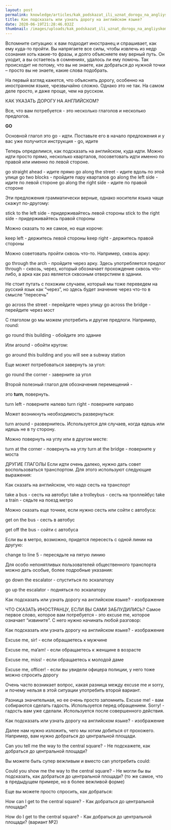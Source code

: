 ```yaml
---
layout: post
permalink: knowledge/articles/kak_podskazat_ili_uznat_dorogu_na_angliyskom_yazyke/index.html
title: Как подсказать или узнать дорогу на английском языке?
date: 2020-06-19T21:28:46.032Z
thumbnail: /images/uploads/kak_podskazat_ili_uznat_dorogu_na_angliyskom_yazyke-01.jpg
---
```

Вспомните ситуацию: к вам подходит иностранец и спрашивает, как ему куда-то пройти. Вы напрягаете все силы, чтобы извлечь из недр сознания хоть какие-то фразы, и долго объясняете ему верный путь. Он уходит, а вы остаетесь в сомнениях, удалось ли ему помочь. Так происходит не потому, что вы не знаете, как добраться до нужной точки – просто вы не знаете, какие слова подобрать.

На первый взгляд кажется, что объяснять дорогу, особенно на иностранном языке, чрезвычайно сложно. Однако это не так. На самом деле просто, и даже проще, чем на русском.

КАК УКАЗАТЬ ДОРОГУ НА АНГЛИЙСКОМ?

Все, что вам потребуется - это несколько глаголов и несколько предлогов.

**GO**

Основной глагол это go - идти. Поставьте его в  начало предложения и у вас уже получится инструкция - go, идите

Теперь определимся, как подсказать на английском, куда идти. Можно идти просто прямо, несколько кварталов, посоветовать идти именно по правой или именно по левой стороне.

go straight аhead - идите прямо
go along the street - идите вдоль по этой улице
go two blocks - пройдите пару кварталов
go along the left side - идите по левой стороне
go along the right side - идите по правой стороне

Эти предложения грамматически верные, однако носители языка чаще скажут по-другому:

stick to the left side - придерживайтесь левой стороны
stick to the right side - придерживайтесь правой стороны

 Можно сказать то же самое, но еще короче:

keep left - держитесь левой стороны
keep right - держитесь правой стороны

Можно советовать пройти сквозь что-то. Например, сквозь арку:

go through the arch - пройдите через арку.  Здесь употребляется предлог through - сквозь, через, который обозначает прохождение сквозь что-либо, а арка как раз является сквозным отверстием в здании.

Не стоит путать с похожим случаем, который мы тоже переведем на русский язык как “через”, но здесь будет значение через что-то в смысле “пересечь”

go across the street - перейдите через улицу
go across the bridge - перейдите через мост

С глаголом go мы можем употребить и другие предлоги. Например, round:

go round this building - обойдите это здание

 

Или around - обойти кругом:

go around this building and you will see a subway station

 

Еще может потребоваться завернуть за угол:

go round the corner - заверните за угол

 

Второй полезный глагол для обозначения перемещений - 

это **turn**, повернуть.

turn left - поверните налево
turn right - поверните направо

Может возникнуть необходимость развернуться:


turn around - развернитесь. Используется для случаев, когда едешь или идешь не в ту сторону.

Можно повернуть на углу или в другом месте:


turn at the corner - повернуть на углу
turn at the bridge - поверните у моста

ДРУГИЕ ГЛАГОЛЫ
Если идти очень далеко, нужно дать совет воспользоваться транспортом. Для этого используют следующие выражения:



Как сказать на английском, что надо сесть на транспорт

take a bus - сесть на автобус
take a trolleybus - сесть на троллейбус
take a train - сядьте на поезд метро


Можно сказать еще точнее, если нужно сесть или сойти с автобуса:

get on the bus - сесть в автобус

get off the bus - сойти с автобуса


Если вы в метро, возможно, придется пересесть с одной линии на другую:

  change to line 5 - пересядьте на пятую линию

Для особо непонятливых пользователей общественного транспорта можно дать особые, более подробные указания:



go down the escalator - спуститься по эскалатору

go up the escalator - подняться по эскалатору

Как подсказать или узнать дорогу на английском языке? - изображение

ЧТО СКАЗАТЬ ИНОСТРАНЦУ, ЕСЛИ ВЫ САМИ ЗАБЛУДИЛИСЬ?
Самое первое слово, которое вам потребуется - это excuse me, которое означает “извините”. С него нужно начинать любой разговор:

Как подсказать или узнать дорогу на английском языке? - изображение


Excuse me, sir! - если обращаетесь к мужчине

Excuse me, ma’am! - если обращаетесь к женщине в возрасте

Excuse me, miss! - если обращаетесь к молодой даме

Excuse me, officer! - если вы увидели офицера полиции, у него тоже можно спросить дорогу

Очень часто возникает вопрос, какая разница между excuse me и sorry, и почему нельзя в этой ситуации употребить второй вариант.

Разница значительная, но ее очень просто запомнить. Excuse me! - вам собираются сделать гадость. Используется перед обращением. Sorry! - гадость вам уже сделали. Используется после совершенного действия.


Как подсказать или узнать дорогу на английском языке? - изображение

Далее нам нужно изложить, чего мы хотим добиться от прохожего. Например, вам нужно добраться до центральной площади.

Can you tell me the way to the central square? - Не подскажете, как добраться до центральной площади?


Вы можете быть супер вежливым и вместо can употребить could:

Could you show me the way to the central square? - Не могли бы вы подсказать, как добраться до центральной площади? (то же самое, что в предыдущем примере, но в более вежливой форме)


Еще вы можете просто спросить, как добраться:

How can I get to the central square? - Как добраться до центральной площади?

How do I get to the central square? - Как добраться до центральной площади? (вариант №2)